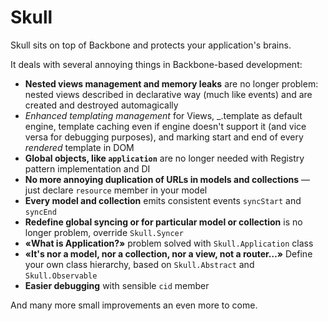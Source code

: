 Skull
=====

Skull sits on top of Backbone and protects your application's brains.

It deals with several annoying things in Backbone-based development:
* **Nested views management and memory leaks** are no longer problem: nested views described in declarative way (much like events) and are created and destroyed automagically
* *Enhanced templating management* for Views, _.template as default engine, template caching even if engine doesn't support it (and vice versa for debugging purposes), and marking start and end of every *rendered* template in DOM
* **Global objects, like `application`** are no longer needed with Registry pattern implementation and DI
* **No more annoying duplication of URLs in models and collections** — just declare `resource` member in your model
* **Every model and collection** emits consistent events `syncStart` and `syncEnd`
* **Redefine global syncing or for particular model or collection** is no longer problem, override `Skull.Syncer`
* **«What is Application?»** problem solved with `Skull.Application` class
* **«It's nor a model, nor a collection, nor a view, not a router…»** Define your own class hierarchy, based on `Skull.Abstract` and `Skull.Observable`
* **Easier debugging** with sensible `cid` member

And many more small improvements an even more to come.
